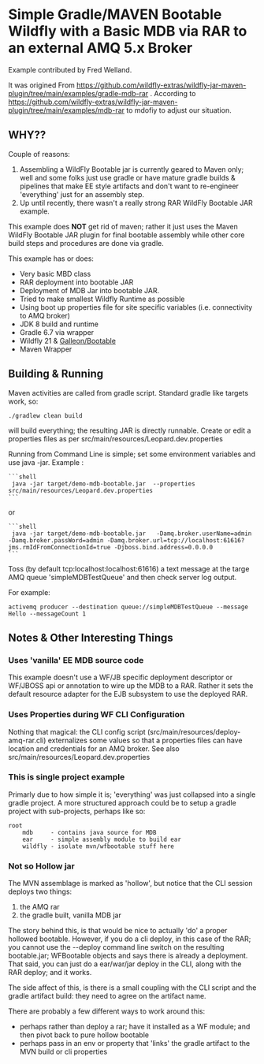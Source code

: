 # Simple Gradle/MAVEN Bootable Wildfly with a Basic MDB via RAR to an external AMQ 5.x Broker

Example contributed by Fred Welland.

It was origined From https://github.com/wildfly-extras/wildfly-jar-maven-plugin/tree/main/examples/gradle-mdb-rar . According to https://github.com/wildfly-extras/wildfly-jar-maven-plugin/tree/main/examples/mdb-rar  to mdofiy to adjust our situation.

## WHY??
Couple of reasons:

1. Assembling a WildFly Bootable jar is currently geared to Maven only; 
   well and some folks just use gradle or have mature gradle builds & pipelines that make EE style artifacts and don't want to re-engineer 'everything' just for an assembly step.   
2. Up until recently, there wasn't a really strong RAR WildFly Bootable JAR example.  
 
This example does **NOT** get rid of maven; rather it just uses the Maven WildFly Bootable JAR plugin for final bootable
assembly while other core build steps and procedures are done via gradle.  

This example has or does: 

* Very basic MBD class
* RAR deployment into bootable JAR 
* Deployment of MDB Jar into bootable JAR. 
* Tried to make smallest Wildfly Runtime as possible 
* Using boot up properties file for site specific variables  (i.e. connectivity to AMQ broker)
* JDK 8 build and runtime
* Gradle 6.7 via wrapper
* Wildfly 21  & [Galleon/Bootable](https://docs.wildfly.org/21/Bootable_Guide.html)
* Maven Wrapper 

## Building & Running

Maven activities are called from gradle script.  Standard gradle like targets work, so: 

	./gradlew clean build 

will build everything; the resulting JAR is directly runnable.   Create or edit a properties files as per src/main/resources/Leopard.dev.properties

Running from Command Line is simple; set some environment variables and use java -jar.   Example : 

    ```shell
	 java -jar target/demo-mdb-bootable.jar  --properties src/main/resources/Leopard.dev.properties 
	```
	
or

    ```shell
	 java -jar target/demo-mdb-bootable.jar   -Damq.broker.userName=admin  -Damq.broker.passWord=admin -Damq.broker.url=tcp://localhost:61616?jms.rmIdFromConnectionId=true -Djboss.bind.address=0.0.0.0
	```
Toss (by default tcp:localhost:localhost:61616) a text message at the targe AMQ queue 'simpleMDBTestQueue' and then check server log output. 

For example:

```
activemq producer --destination queue://simpleMDBTestQueue --message Hello --messageCount 1
```

## Notes & Other Interesting Things

### Uses 'vanilla' EE MDB source code
This example doesn't use a WF/JB specific deployment descriptor or WF/JBOSS api or
annotation to wire up the MDB to a RAR.   Rather it sets the default resource adapter
for the EJB subsystem to use the deployed RAR. 

### Uses Properties during WF CLI Configuration
Nothing that magical: the CLI config script (src/main/resources/deploy-amq-rar.cli) 
externalizes some values so that a properties files can have location and 
credentials for an AMQ broker.  See also src/main/resources/Leopard.dev.properties

### This is single project example
Primarly due to how simple it is; 'everything' was just collapsed into a single 
gradle project.  A more structured approach could be to setup a gradle project
with sub-projects, perhaps like so: 

	root
		mdb     - contains java source for MDB
		ear     - simple assembly module to build ear
		wildfly - isolate mvn/wfbootable stuff here

### Not so Hollow jar
The MVN assemblage is marked as 'hollow', but notice that the CLI session deploys 
two things: 

1. the AMQ rar
1. the gradle built, vanilla MDB jar

The story behind this, is that would be nice to actually 'do' a proper hollowed
bootable.  However, if you do a cli deploy, in this case of the RAR; you cannot 
use the --deploy command line switch on the resulting bootable.jar; WFBootable 
objects and says there is already a deployment.  That said, you can just do a 
ear/war/jar deploy in the CLI, along with the RAR deploy; and it works.  

The side affect of this, is there is a small coupling with the CLI script and the 
gradle artifact build: they need to agree on the artifact name.   

There are probably a few different ways to work around this:  

* perhaps rather than deploy a rar; have it installed as a WF module; and then pivot back to pure hollow bootable
* perhaps pass in an env or property that 'links' the gradle artifact to the MVN build or cli properties